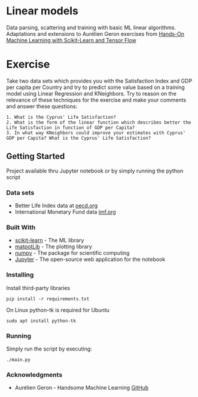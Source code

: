 # Linear models

Data parsing, scattering and training with basic ML linear algorithms. Adaptations and extensions to 
Aurélien Geron exercises from [Hands-On Machine Learning with Scikit-Learn and Tensor Flow](https://www.amazon.com/Hands-Machine-Learning-Scikit-Learn-TensorFlow/dp/1491962291) 

# Exercise

Take two data sets which provides you with the Satisfaction Index and GDP per capita per Country and try to predict some 
value based on a training model using Linear Regression and KNeighbors. Try to reason on the relevance of these techniques 
for the exercise and make your comments and answer these questions:

    1. What is the Cyprus' Life Satisfaction?
    2. What is the form of the linear function which describes better the Life Satisfaction in function of GDP per Capita?
    3. In what way KNeighbors could improve your estimates with Cyprus' GDP per Capita? What is the Cyprus' Life Satisfaction?
   

## Getting Started

Project available thru Jupyter notebook or by simply running the python script

### Data sets

* Better Life Index data at [oecd.org](https://stats.oecd.org/index.aspx?DataSetCode=BLI)
* International Monetary Fund data [imf.org](http://goo.gl/j1MSKe) 

### Built With

* [scikit-learn](http://scikit-learn.org/stable/) - The ML library
* [matpotLib](https://matplotlib.org/) - The plotting library
* [numpy](https://www.numpy.org/) - The package for scientific computing
* [Jupyter](https://jupyter.org/) - The open-source web application for the notebook

### Installing

Install third-party libraries

```
pip install -r requirements.txt
```
On Linux python-tk is required
for Ubuntu
```
sudo apt install python-tk
```


### Running

Simply run the script by executing:

```
./main.py
```

### Acknowledgments

* Aurélien Geron - Handsome Machine Learning [GitHub](https://github.com/ageron/handson-ml)

